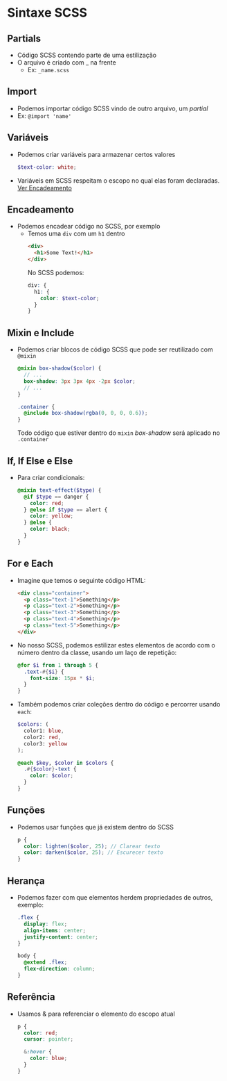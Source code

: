 # Sintaxe SCSS

## Partials

- Código SCSS contendo parte de uma estilização
- O arquivo é criado com \_ na frente
  - Ex: `_name.scss`

## Import

- Podemos importar código SCSS vindo de outro arquivo, um _partial_
- Ex: `@import 'name'`

## Variáveis

- Podemos criar variáveis para armazenar certos valores
  ```scss
  $text-color: white;
  ```
- Variáveis em SCSS respeitam o escopo no qual elas foram declaradas. [Ver Encadeamento](#Encadeamento)

## Encadeamento

- Podemos encadear código no SCSS, por exemplo
  - Temos uma `div` com um `h1` dentro
    ```html
    <div>
      <h1>Some Text!</h1>
    </div>
    ```
    No SCSS podemos:
    ```scss
    div: {
      h1: {
        color: $text-color;
      }
    }
    ```

## Mixin e Include

- Podemos criar blocos de código SCSS que pode ser reutilizado com `@mixin`

  ```scss
  @mixin box-shadow($color) {
    // ...
    box-shadow: 3px 3px 4px -2px $color;
    // ...
  }

  .container {
    @include box-shadow(rgba(0, 0, 0, 0.6));
  }
  ```

  Todo código que estiver dentro do `mixin` _box-shadow_ será aplicado no `.container`

## If, If Else e Else

- Para criar condicionais:
  ```scss
  @mixin text-effect($type) {
    @if $type == danger {
      color: red;
    } @else if $type == alert {
      color: yellow;
    } @else {
      color: black;
    }
  }
  ```

## For e Each

- Imagine que temos o seguinte código HTML:
  ```html
  <div class="container">
    <p class="text-1">Something</p>
    <p class="text-2">Something</p>
    <p class="text-3">Something</p>
    <p class="text-4">Something</p>
    <p class="text-5">Something</p>
  </div>
  ```
- No nosso SCSS, podemos estilizar estes elementos de acordo com o número dentro da classe, usando um laço de repetição:

  ```scss
  @for $i from 1 through 5 {
    .text-#{$i} {
      font-size: 15px * $i;
    }
  }
  ```

- Também podemos criar coleções dentro do código e percorrer usando `each`:

  ```scss
  $colors: (
    color1: blue,
    color2: red,
    color3: yellow
  );

  @each $key, $color in $colors {
    .#{$color}-text {
      color: $color;
    }
  }
  ```

## Funções

- Podemos usar funções que já existem dentro do SCSS

  ```scss
  p {
    color: lighten($color, 25); // Clarear texto
    color: darken($color, 25); // Escurecer texto
  }
  ```

## Herança

- Podemos fazer com que elementos herdem propriedades de outros, exemplo:

  ```scss
  .flex {
    display: flex;
    align-items: center;
    justify-content: center;
  }

  body {
    @extend .flex;
    flex-direction: column;
  }
  ```

## Referência

- Usamos & para referenciar o elemento do escopo atual

  ```scss
  p {
    color: red;
    cursor: pointer;

    &:hover {
      color: blue;
    }
  }
  ```
